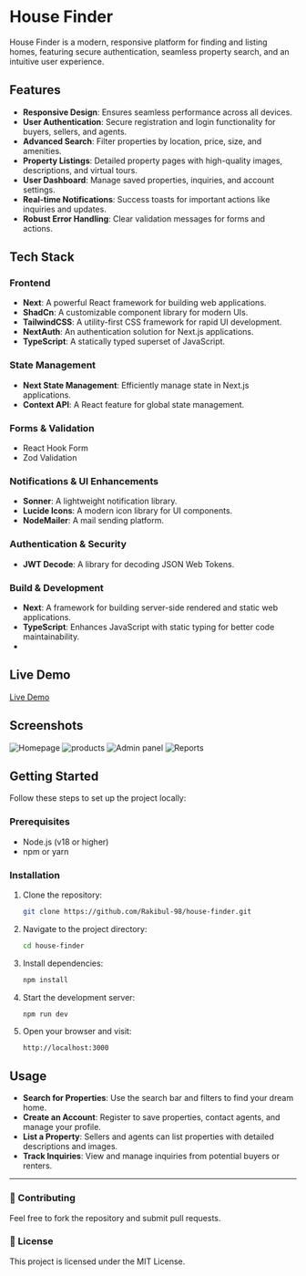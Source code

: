 # House Finder

House Finder is a modern, responsive platform for finding and listing homes, featuring secure authentication, seamless property search, and an intuitive user experience.

## Features

- **Responsive Design**: Ensures seamless performance across all devices.
- **User Authentication**: Secure registration and login functionality for buyers, sellers, and agents.
- **Advanced Search**: Filter properties by location, price, size, and amenities.
- **Property Listings**: Detailed property pages with high-quality images, descriptions, and virtual tours.
- **User Dashboard**: Manage saved properties, inquiries, and account settings.
- **Real-time Notifications**: Success toasts for important actions like inquiries and updates.
- **Robust Error Handling**: Clear validation messages for forms and actions.

## Tech Stack

### Frontend
- **Next**: A powerful React framework for building web applications.
- **ShadCn**: A customizable component library for modern UIs.
- **TailwindCSS**: A utility-first CSS framework for rapid UI development.
- **NextAuth**: An authentication solution for Next.js applications.
- **TypeScript**: A statically typed superset of JavaScript.

### State Management
- **Next State Management**: Efficiently manage state in Next.js applications.
- **Context API**: A React feature for global state management.

### Forms & Validation
- React Hook Form
- Zod Validation

### Notifications & UI Enhancements
- **Sonner**: A lightweight notification library.
- **Lucide Icons**: A modern icon library for UI components.
- **NodeMailer**: A mail sending platform.

### Authentication & Security
- **JWT Decode**: A library for decoding JSON Web Tokens.

### Build & Development
- **Next**: A framework for building server-side rendered and static web applications.
- **TypeScript**: Enhances JavaScript with static typing for better code maintainability.
- 
## Live Demo

[Live Demo]()

## Screenshots

![Homepage](
)
![products](
)
![Admin panel](
)
![Reports](
)


## Getting Started

Follow these steps to set up the project locally:

### Prerequisites
- Node.js (v18 or higher)
- npm or yarn

### Installation

1. Clone the repository:
   ```bash
   git clone https://github.com/Rakibul-98/house-finder.git
   ```

2. Navigate to the project directory:
   ```bash
   cd house-finder
   ```

3. Install dependencies:
   ```bash
   npm install
   ```

4. Start the development server:
   ```bash
   npm run dev
   ```

5. Open your browser and visit:
   ```
   http://localhost:3000
   ```

## Usage

- **Search for Properties**: Use the search bar and filters to find your dream home.
- **Create an Account**: Register to save properties, contact agents, and manage your profile.
- **List a Property**: Sellers and agents can list properties with detailed descriptions and images.
- **Track Inquiries**: View and manage inquiries from potential buyers or renters.

---

### 📌 Contributing
Feel free to fork the repository and submit pull requests.

### 📜 License
This project is licensed under the MIT License.

